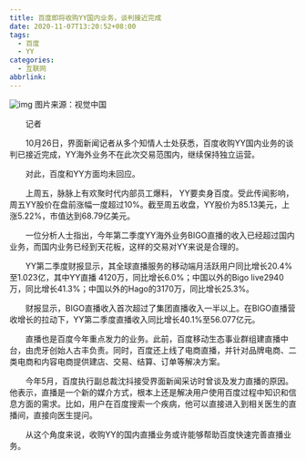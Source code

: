 ```yaml
---
title: 百度即将收购YY国内业务，谈判接近完成
date: 2020-11-07T13:20:52+08:00
tags:
  - 百度
  - YY
categories:
  - 互联网
abbrlink:
---
```


![img](https://cdn.jsdelivr.net/gh/yakeing/Documentation@main/Hexo/images/cf80-kcaeqzw9743073.jpg)
图片来源：视觉中国

　　记者

　　10月26日，界面新闻记者从多个知情人士处获悉，百度收购YY国内业务的谈判已接近完成，YY海外业务不在此次交易范围内，继续保持独立运营。

　　对此，百度和YY方面均未回应。

　　上周五，脉脉上有欢聚时代内部员工爆料， YY要卖身百度。受此传闻影响，周五YY股价在盘前涨幅一度超过10%。截至周五收盘，YY股价为85.13美元，上涨5.22%，市值达到68.79亿美元。

　　一位分析人士指出，今年第二季度YY海外业务BIGO直播的收入已经超过国内业务，而国内业务已经到天花板，这样的交易对YY来说是合理的。

　　YY第二季度财报显示，其全球直播服务的移动端月活跃用户同比增长20.4%至1.023亿，其中YY直播 4120万，同比增长6.0%；中国以外的Bigo live2940万，同比增长41.3%；中国以外的Hago的3170万，同比增长25.3%。

　　财报显示，BIGO直播收入首次超过了集团直播收入一半以上。在BIGO直播营收增长的拉动下，YY第二季度直播收入同比增长40.1%至56.077亿元。

　　直播也是百度今年重点发力的业务。此前，百度移动生态事业群组建直播中台，由虎牙创始人古丰负责。同时，百度还上线了电商直播，并针对品牌电商、二类电商和内容电商提供建店、交易、结算、订单等解决方案。

　　今年5月，百度执行副总裁沈抖接受界面新闻采访时曾谈及发力直播的原因。他表示，直播是一个新的媒介方式，根本上还是解决用户使用百度过程中知识和信息方面的需求。比如，用户在百度搜索一个疾病，他可以直接进入到相关医生的直播间，直接向医生提问。

　　从这个角度来说，收购YY的国内直播业务或许能够帮助百度快速完善直播业务。